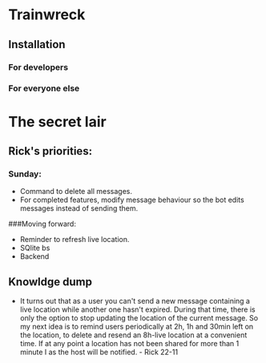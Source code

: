 # Trainwreck
## Installation
### For developers
### For everyone else

# The secret lair
## Rick's priorities:
### Sunday:
- Command to delete all messages.
- For completed features, modify message behaviour so the bot edits messages instead of sending them.

###Moving forward:
- Reminder to refresh live location.
- SQlite bs
- Backend

## Knowldge dump
- It turns out that as a user you can't send a new message containing a live location while another one hasn't expired. During that time, there is only the option to stop updating the location of the current message. So my next idea is to remind users periodically at 2h, 1h and 30min left on the location, to delete and resend an 8h-live location at a convenient time. If at any point a location has not been shared for more than 1 minute I as the host will be notified. - Rick 22-11